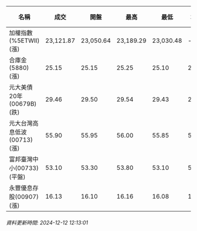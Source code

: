 | 名稱 | 成交 | 開盤 | 最高 | 最低 | 均價 | 成交金額(億) | 昨收 | 漲跌幅 | 漲跌 | 總量 | 昨量 | 振幅 |
| -------- | -------- | -------- | -------- |-------- | -------- | -------- |-------- |-------- |-------- | -------- | -------- |-------- |
|加權指數(%5ETWII) (漲)|23,121.87|23,050.64|23,189.29|23,030.48|-|2,578.20|22,903.63|0.95%|218.24|5,198,412|0|0.69%|
|合庫金(5880) (漲)|25.15|25.15|25.25|25.10|25.14|0.718|25.10|0.20%|0.05|2,855|8,847|0.60%|
|元大美債20年(00679B) (跌)|29.46|29.50|29.54|29.43|29.48|17.60|29.75|0.97%|0.29|59,676|47,309|0.37%|
|元大台灣高息低波(00713) (漲)|55.90|55.95|56.00|55.85|55.92|4.12|55.80|0.18%|0.10|7,371|11,599|0.27%|
|富邦臺灣中小(00733) (平盤)|53.10|53.30|53.80|53.10|53.50|0.265|53.10|0.00%|0.00|496|824|1.32%|
|永豐優息存股(00907) (漲)|16.13|16.10|16.16|16.08|16.13|0.169|16.07|0.37%|0.06|1,047|2,554|0.50%|
###### 資料更新時間: 2024-12-12 12:13:01